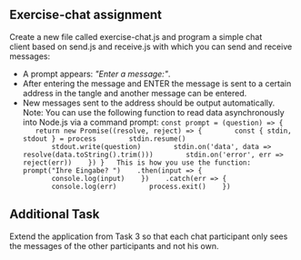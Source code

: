 ## Exercise-chat assignment

Create a new file called exercise-chat.js and program a simple chat client based on send.js and receive.js with which you can send and receive messages: 
- A prompt appears: _"Enter a message:"_.
- After entering the message and ENTER the message is sent to a certain address in the tangle and another message can be entered.
- New messages sent to the address should be output automatically.
Note: You can use the following function to read data asynchronously into Node.js via a command prompt:
`const prompt = (question) => {
   return new Promise((resolve, reject) => {
       const { stdin, stdout } = process
       stdin.resume()
       stdout.write(question)
       stdin.on('data', data => resolve(data.toString().trim()))
       stdin.on('error', err => reject(err))
   })
}
 
This is how you use the function:
 
prompt("Ihre Eingabe? ")
   .then(input => {
       console.log(input)
   })
   .catch(err => {
       console.log(err)
       process.exit()
   })`

## Additional Task
Extend the application from Task 3 so that each chat participant only sees the messages of the other participants and not his own.
